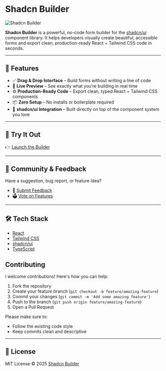 # Shadcn Builder

![Shadcn Builder](https://www.shadcn-builder.com/og-image.png)

**Shadcn Builder** is a powerful, no-code form builder for the [shadcn/ui](https://ui.shadcn.com/) component library. It helps developers visually create beautiful, accessible forms and export clean, production-ready React + Tailwind CSS code in seconds.

---

## 🚀 Features

- ✅ **Drag & Drop Interface** – Build forms without writing a line of code
- 🎨 **Live Preview** – See exactly what you’re building in real time
- ⚙️ **Production-Ready Code** – Export clean, typed React + Tailwind CSS components
- 📦 **Zero Setup** – No installs or boilerplate required
- 🧩 **shadcn/ui Integration** – Built directly on top of the component system you love

---

## 🔗 Try It Out

👉 [Launch the Builder](https://www.shadcn-builder.com/?utm_source=github&utm_content=README)

---

## 📣 Community & Feedback

Have a suggestion, bug report, or feature idea?

- 💬 [Submit Feedback](https://github.com/iduspara/shadcn-builder/discussions)
- 🗳️ [Vote on Features](https://github.com/iduspara/shadcn-builder/discussions/categories/polls)

---

## 🛠 Tech Stack

- [React](https://reactjs.org/)
- [Tailwind CSS](https://tailwindcss.com/)
- [shadcn/ui](https://ui.shadcn.com/)
- [TypeScript](https://www.typescriptlang.org/)


## Contributing

I welcome contributions! Here's how you can help:

1. Fork the repository
2. Create your feature branch (`git checkout -b feature/amazing-feature`)
3. Commit your changes (`git commit -m 'Add some amazing feature'`)
4. Push to the branch (`git push origin feature/amazing-feature`)
5. Open a Pull Request

Please make sure to:
- Follow the existing code style
- Keep commits clean and descriptive

---

## 📄 License

MIT License © 2025 [Shadcn Builder](https://www.shadcn-builder.com/?utm_source=github&utm_content=README)
